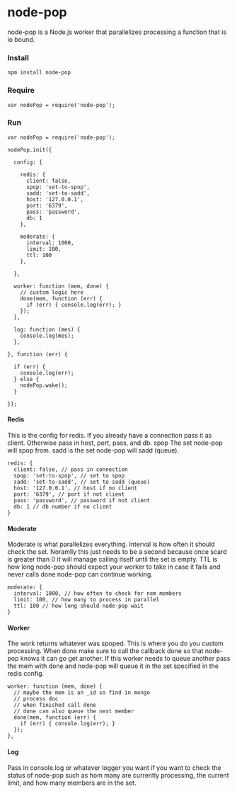 node-pop
========

node-pop is a Node.js worker that parallelizes processing a function that is io bound.


### Install

    npm install node-pop
    
### Require

    var nodePop = require('node-pop');

### Run

    var nodePop = require('node-pop');

    nodePop.init({

      config: {
        
        redis: {
          client: false,
          spop: 'set-to-spop',
          sadd: 'set-to-sadd',
          host: '127.0.0.1',
          port: '6379',
          pass: 'password',
          db: 1
        },
        
        moderate: {
          interval: 1000,
          limit: 100,
          ttl: 100
        },
        
      },

      worker: function (mem, done) {
        // custom logic here
        done(mem, function (err) {
          if (err) { console.log(err); }
        });
      },

      log: function (mes) {
        console.log(mes);
      },

    }, function (err) {

      if (err) {
        console.log(err);
      } else {
        nodePop.wake();  
      }

    });

#### Redis

This is the config for redis. If you already have a connection pass it as client. Otherwise pass in host, port, pass, and db. spop The set node-pop will spop from. sadd is the set node-pop will sadd (queue).

    redis: {
      client: false, // pass in connection
      spop: 'set-to-spop', // set to spop
      sadd: 'set-to-sadd', // set to sadd (queue)
      host: '127.0.0.1', // host if no client
      port: '6379', // port if not client
      pass: 'password', // password if not client
      db: 1 // db number if no client
    }


#### Moderate

Moderate is what parallelizes everything. Interval is how often it should check the set. Noramlly this just needs to be a second because once scard is greater than 0 it will manage calling itself until the set is empty. TTL is how long node-pop should expect your worker to take in case it fails and never calls done node-pop can continue working.

    moderate: {
      interval: 1000, // how often to check for nem members
      limit: 100, // how many to process in parallel
      ttl: 100 // how long should node-pop wait
    }

#### Worker

The work returns whatever was spoped. This is where you do you custom processing. When done make sure to call the callback done so that node-pop knows it can go get another. If this worker needs to queue another pass the mem with done and node-pop will queue it in the set specified in the redis config.

    worker: function (mem, done) {
      // maybe the mem is an _id so find in mongo
      // process doc
      // when finished call done
      // done can also queue the next member
      done(mem, function (err) {
        if (err) { console.log(err); }
      });
    },


#### Log

Pass in console.log or whatever logger you want if you want to check the status of node-pop such as hom many are currently processing, the current limit, and how many members are in the set.
